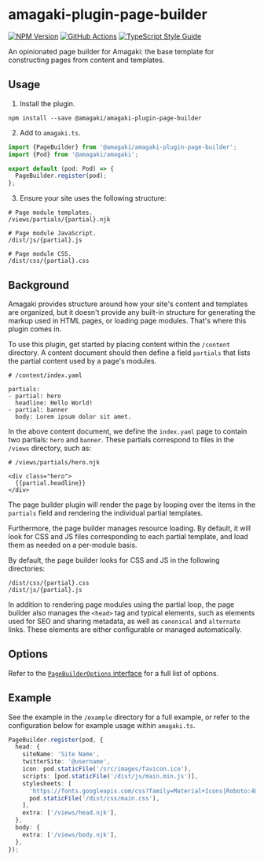 # amagaki-plugin-page-builder

[![NPM Version][npm-image]][npm-url]
[![GitHub Actions][github-image]][github-url]
[![TypeScript Style Guide][gts-image]][gts-url]

An opinionated page builder for Amagaki: the base template for constructing
pages from content and templates.

## Usage

1. Install the plugin.

```shell
npm install --save @amagaki/amagaki-plugin-page-builder
```

2. Add to `amagaki.ts`.

```typescript
import {PageBuilder} from '@amagaki/amagaki-plugin-page-builder';
import {Pod} from '@amagaki/amagaki';

export default (pod: Pod) => {
  PageBuilder.register(pod);
};
```

3. Ensure your site uses the following structure:

```
# Page module templates.
/views/partials/{partial}.njk

# Page module JavaScript.
/dist/js/{partial}.js

# Page module CSS.
/dist/css/{partial}.css
```

## Background

Amagaki provides structure around how your site's content and templates are
organized, but it doesn't provide any built-in structure for generating the
markup used in HTML pages, or loading page modules. That's where this plugin
comes in.

To use this plugin, get started by placing content within the `/content`
directory. A content document should then define a field `partials` that lists
the partial content used by a page's modules.

```
# /content/index.yaml

partials:
- partial: hero
  headline: Hello World!
- partial: banner
  body: Lorem ipsum dolor sit amet.
```

In the above content document, we define the `index.yaml` page to contain two
partials: `hero` and `banner`. These partials correspond to files in the
`/views` directory, such as:

```
# /views/partials/hero.njk

<div class="hero">
  {{partial.headline}}
</div>
```

The page builder plugin will render the page by looping over the items in the
`partials` field and rendering the individual partial templates.

Furthermore, the page builder manages resource loading. By default, it will look
for CSS and JS files corresponding to each partial template, and load them as
needed on a per-module basis.

By default, the page builder looks for CSS and JS in the following directories:

```
/dist/css/{partial}.css
/dist/js/{partial}.js
```

In addition to rendering page modules using the partial loop, the page builder
also manages the `<head>` tag and typical elements, such as elements used for
SEO and sharing metadata, as well as `canonical` and `alternate` links. These
elements are either configurable or managed automatically.


## Options

Refer to the [`PageBuilderOptions` interface](src/page-builder.ts#L69) for a full list of options.

## Example

See the example in the `/example` directory for a full example, or refer to the
configuration below for example usage within `amagaki.ts`.

```typescript
PageBuilder.register(pod, {
  head: {
    siteName: 'Site Name',
    twitterSite: '@username',
    icon: pod.staticFile('/src/images/favicon.ico'),
    scripts: [pod.staticFile('/dist/js/main.min.js')],
    stylesheets: [
      'https://fonts.googleapis.com/css?family=Material+Icons|Roboto:400,500,700&display=swap',
      pod.staticFile('/dist/css/main.css'),
    ],
    extra: ['/views/head.njk'],
  },
  body: {
    extra: ['/views/body.njk'],
  },
});
```

[github-image]: https://github.com/blinkk/amagaki-plugin-page-builder/workflows/Run%20tests/badge.svg
[github-url]: https://github.com/blinkk/amagaki-plugin-page-builder/actions
[npm-image]: https://img.shields.io/npm/v/@amagaki/amagaki-plugin-page-builder.svg
[npm-url]: https://npmjs.org/package/@amagaki/amagaki-plugin-page-builder
[gts-image]: https://img.shields.io/badge/code%20style-google-blueviolet.svg
[gts-url]: https://github.com/google/gts

